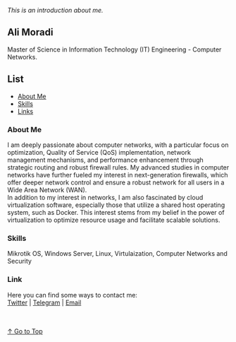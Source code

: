 <a id="top"></a>
_This is an introduction about me._

<h2>Ali Moradi</h2>
Master of Science in Information Technology (IT) Engineering - Computer Networks.

<h2>List</h2>
<ul>
    <li><a href="#abo">About Me</a></li>
    <li><a href="#ski">Skills</a></li>
    <li><a href="#lin">Links</a></li>
</ul>

<h3><a id="abo">About Me</a></h3>
    I am deeply passionate about computer networks, with a particular focus on optimization, Quality of Service (QoS) implementation, network management mechanisms, and performance enhancement through strategic routing and robust firewall rules. My advanced studies in computer networks have further fueled my interest in next-generation firewalls, which offer deeper network control and ensure a robust network for all users in a Wide Area Network (WAN).
    <br />
    In addition to my interest in networks, I am also fascinated by cloud virtualization software, especially those that utilize a shared host operating system, such as Docker. This interest stems from my belief in the power of virtualization to optimize resource usage and facilitate scalable solutions.


<h3><a id="ski">Skills</a></h3>
    Mikrotik OS, Windows Server, Linux, Virtulaization, Computer Networks and Security



<h3><a id="lin">Link</a></h3>
    Here you can find some ways to contact me:<br />
    <a href="https://x.com/moradicse">Twitter</a> | 
    <a href="https://t.me/moradicse">Telegram</a> | 
    <a href="mailto:moradi.cse@gmail.com">Email</a>

<br></br>
<a href="#top">↑ Go to Top</a>
